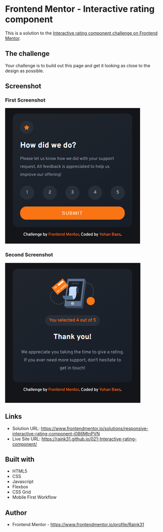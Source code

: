# Frontend Mentor - Interactive rating component

This is a solution to the [Interactive rating component challenge on Frontend Mentor](https://www.frontendmentor.io/challenges/interactive-rating-component-koxpeBUmI).


## The challenge

Your challenge is to build out this page and get it looking as close to the design as possible.


## Screenshot

### First Screenshot
![first screenshot](./assets/images/first.png)

### Second Screenshot
![second screenshot](./assets/images/second.png)


## Links

- Solution URL: https://www.frontendmentor.io/solutions/responsive-interactive-rating-component-i086MtnPVN
- Live Site URL: https://raink31.github.io/021-Interactive-rating-component/


## Built with

- HTML5
- CSS
- Javascript
- Flexbox
- CSS Grid
- Mobile First Workflow


## Author

- Frontend Mentor - https://www.frontendmentor.io/profile/Raink31
